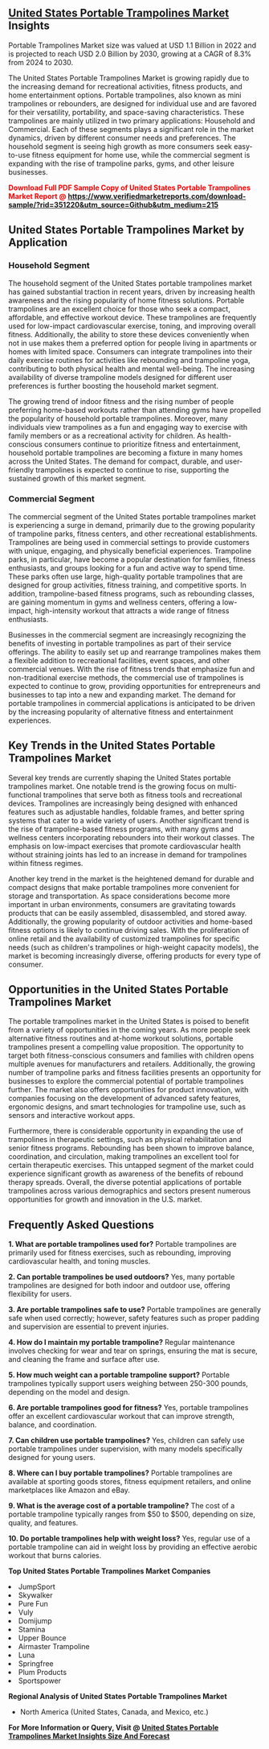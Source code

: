 <h2><a href="https://www.verifiedmarketreports.com/download-sample/?rid=351220&amp;utm_source=Github&amp;utm_medium=215" target="_blank">United States Portable Trampolines Market</a> Insights</h2><p>Portable Trampolines Market size was valued at USD 1.1 Billion in 2022 and is projected to reach USD 2.0 Billion by 2030, growing at a CAGR of 8.3% from 2024 to 2030.</p><p><div> <p>The United States Portable Trampolines Market is growing rapidly due to the increasing demand for recreational activities, fitness products, and home entertainment options. Portable trampolines, also known as mini trampolines or rebounders, are designed for individual use and are favored for their versatility, portability, and space-saving characteristics. These trampolines are mainly utilized in two primary applications: Household and Commercial. Each of these segments plays a significant role in the market dynamics, driven by different consumer needs and preferences. The household segment is seeing high growth as more consumers seek easy-to-use fitness equipment for home use, while the commercial segment is expanding with the rise of trampoline parks, gyms, and other leisure businesses. <strong><p><span class=""><span style="color: #ff0000;"><strong>Download Full PDF Sample Copy of United States Portable Trampolines Market Report</strong> @ </span><a href="https://www.verifiedmarketreports.com/download-sample/?rid=351220&amp;utm_source=Github&amp;utm_medium=215" target="_blank">https://www.verifiedmarketreports.com/download-sample/?rid=351220&amp;utm_source=Github&amp;utm_medium=215</a></span></p></strong></div><div> <h2>United States Portable Trampolines Market by Application</h2> <h3>Household Segment</h3> <p>The household segment of the United States portable trampolines market has gained substantial traction in recent years, driven by increasing health awareness and the rising popularity of home fitness solutions. Portable trampolines are an excellent choice for those who seek a compact, affordable, and effective workout device. These trampolines are frequently used for low-impact cardiovascular exercise, toning, and improving overall fitness. Additionally, the ability to store these devices conveniently when not in use makes them a preferred option for people living in apartments or homes with limited space. Consumers can integrate trampolines into their daily exercise routines for activities like rebounding and trampoline yoga, contributing to both physical health and mental well-being. The increasing availability of diverse trampoline models designed for different user preferences is further boosting the household market segment. <p>The growing trend of indoor fitness and the rising number of people preferring home-based workouts rather than attending gyms have propelled the popularity of household portable trampolines. Moreover, many individuals view trampolines as a fun and engaging way to exercise with family members or as a recreational activity for children. As health-conscious consumers continue to prioritize fitness and entertainment, household portable trampolines are becoming a fixture in many homes across the United States. The demand for compact, durable, and user-friendly trampolines is expected to continue to rise, supporting the sustained growth of this market segment.</p> <h3>Commercial Segment</h3> <p>The commercial segment of the United States portable trampolines market is experiencing a surge in demand, primarily due to the growing popularity of trampoline parks, fitness centers, and other recreational establishments. Trampolines are being used in commercial settings to provide customers with unique, engaging, and physically beneficial experiences. Trampoline parks, in particular, have become a popular destination for families, fitness enthusiasts, and groups looking for a fun and active way to spend time. These parks often use large, high-quality portable trampolines that are designed for group activities, fitness training, and competitive sports. In addition, trampoline-based fitness programs, such as rebounding classes, are gaining momentum in gyms and wellness centers, offering a low-impact, high-intensity workout that attracts a wide range of fitness enthusiasts. <p>Businesses in the commercial segment are increasingly recognizing the benefits of investing in portable trampolines as part of their service offerings. The ability to easily set up and rearrange trampolines makes them a flexible addition to recreational facilities, event spaces, and other commercial venues. With the rise of fitness trends that emphasize fun and non-traditional exercise methods, the commercial use of trampolines is expected to continue to grow, providing opportunities for entrepreneurs and businesses to tap into a new and expanding market. The demand for portable trampolines in commercial applications is anticipated to be driven by the increasing popularity of alternative fitness and entertainment experiences.</p> <h2>Key Trends in the United States Portable Trampolines Market</h2> <p>Several key trends are currently shaping the United States portable trampolines market. One notable trend is the growing focus on multi-functional trampolines that serve both as fitness tools and recreational devices. Trampolines are increasingly being designed with enhanced features such as adjustable handles, foldable frames, and better spring systems that cater to a wide variety of users. Another significant trend is the rise of trampoline-based fitness programs, with many gyms and wellness centers incorporating rebounders into their workout classes. The emphasis on low-impact exercises that promote cardiovascular health without straining joints has led to an increase in demand for trampolines within fitness regimes.</p> <p>Another key trend in the market is the heightened demand for durable and compact designs that make portable trampolines more convenient for storage and transportation. As space considerations become more important in urban environments, consumers are gravitating towards products that can be easily assembled, disassembled, and stored away. Additionally, the growing popularity of outdoor activities and home-based fitness options is likely to continue driving sales. With the proliferation of online retail and the availability of customized trampolines for specific needs (such as children's trampolines or high-weight capacity models), the market is becoming increasingly diverse, offering products for every type of consumer.</p> <h2>Opportunities in the United States Portable Trampolines Market</h2> <p>The portable trampolines market in the United States is poised to benefit from a variety of opportunities in the coming years. As more people seek alternative fitness routines and at-home workout solutions, portable trampolines present a compelling value proposition. The opportunity to target both fitness-conscious consumers and families with children opens multiple avenues for manufacturers and retailers. Additionally, the growing number of trampoline parks and fitness facilities presents an opportunity for businesses to explore the commercial potential of portable trampolines further. The market also offers opportunities for product innovation, with companies focusing on the development of advanced safety features, ergonomic designs, and smart technologies for trampoline use, such as sensors and interactive workout apps.</p> <p>Furthermore, there is considerable opportunity in expanding the use of trampolines in therapeutic settings, such as physical rehabilitation and senior fitness programs. Rebounding has been shown to improve balance, coordination, and circulation, making trampolines an excellent tool for certain therapeutic exercises. This untapped segment of the market could experience significant growth as awareness of the benefits of rebound therapy spreads. Overall, the diverse potential applications of portable trampolines across various demographics and sectors present numerous opportunities for growth and innovation in the U.S. market.</p> <h2>Frequently Asked Questions</h2> <p><strong>1. What are portable trampolines used for?</strong> Portable trampolines are primarily used for fitness exercises, such as rebounding, improving cardiovascular health, and toning muscles.</p> <p><strong>2. Can portable trampolines be used outdoors?</strong> Yes, many portable trampolines are designed for both indoor and outdoor use, offering flexibility for users.</p> <p><strong>3. Are portable trampolines safe to use?</strong> Portable trampolines are generally safe when used correctly; however, safety features such as proper padding and supervision are essential to prevent injuries.</p> <p><strong>4. How do I maintain my portable trampoline?</strong> Regular maintenance involves checking for wear and tear on springs, ensuring the mat is secure, and cleaning the frame and surface after use.</p> <p><strong>5. How much weight can a portable trampoline support?</strong> Portable trampolines typically support users weighing between 250-300 pounds, depending on the model and design.</p> <p><strong>6. Are portable trampolines good for fitness?</strong> Yes, portable trampolines offer an excellent cardiovascular workout that can improve strength, balance, and coordination.</p> <p><strong>7. Can children use portable trampolines?</strong> Yes, children can safely use portable trampolines under supervision, with many models specifically designed for young users.</p> <p><strong>8. Where can I buy portable trampolines?</strong> Portable trampolines are available at sporting goods stores, fitness equipment retailers, and online marketplaces like Amazon and eBay.</p> <p><strong>9. What is the average cost of a portable trampoline?</strong> The cost of a portable trampoline typically ranges from $50 to $500, depending on size, quality, and features.</p> <p><strong>10. Do portable trampolines help with weight loss?</strong> Yes, regular use of a portable trampoline can aid in weight loss by providing an effective aerobic workout that burns calories.</p></div></p><p><strong>Top United States Portable Trampolines Market Companies</strong></p><div data-test-id=""><p><li>JumpSport</li><li> Skywalker</li><li> Pure Fun</li><li> Vuly</li><li> Domijump</li><li> Stamina</li><li> Upper Bounce</li><li> Airmaster Trampoline</li><li> Luna</li><li> Springfree</li><li> Plum Products</li><li> Sportspower</li></p><div><strong>Regional Analysis of&nbsp;United States Portable Trampolines Market</strong></div><ul><li dir="ltr"><p dir="ltr">North America&nbsp;(United States, Canada, and Mexico, etc.)</p></li></ul><p><strong>For More Information or Query, Visit @&nbsp;</strong><strong><a href="https://www.verifiedmarketreports.com/product/portable-trampolines-market/?utm_source=Github&amp;utm_medium=215" target="_blank">United States Portable Trampolines Market Insights Size And Forecast</a></strong></p></div>

